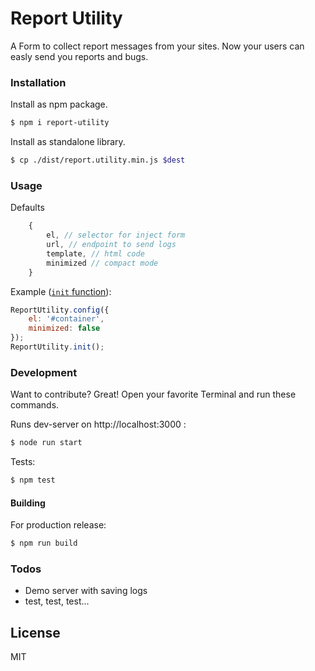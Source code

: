 # Report Utility

A Form to collect report messages from your sites. Now your users can easly send you reports and bugs.

### Installation

Install as npm package.

```sh
$ npm i report-utility
```

Install as standalone library.

```sh
$ cp ./dist/report.utility.min.js $dest
```

### Usage

Defaults 
```js
    {
        el, // selector for inject form
        url, // endpoint to send logs
        template, // html code
        minimized // compact mode
    }
```

Example ([`init` function](https://direct-fuel-injection.github.io/ReportUtility/examples/render/)):
```js
ReportUtility.config({
    el: '#container',
    minimized: false
});
ReportUtility.init();
```
### Development

Want to contribute? Great!
Open your favorite Terminal and run these commands.

Runs dev-server on http://localhost:3000 :
```sh
$ node run start
```

Tests:
```sh
$ npm test
```
#### Building
For production release:
```sh
$ npm run build
```

### Todos

 - Demo server with saving logs
 - test, test, test...

License
----

MIT

